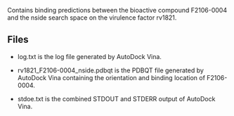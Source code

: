 Contains binding predictions between the bioactive compound F2106-0004 and the nside search space on the virulence factor rv1821.

## Files

- log.txt is the log file generated by AutoDock Vina.

- rv1821_F2106-0004_nside.pdbqt is the PDBQT file generated by AutoDock Vina containing the orientation and binding location of F2106-0004.

- stdoe.txt is the combined STDOUT and STDERR output of AutoDock Vina.

